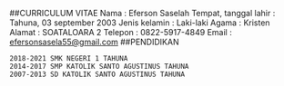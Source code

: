 ##CURRICULUM VITAE
    Nama : Eferson Saselah
    Tempat, tanggal lahir : Tahuna, 03 september 2003
    Jenis kelamin : Laki-laki
    Agama : Kristen
    Alamat : SOATALOARA 2
    Telepon : 0822-5917-4849
    Email : efersonsasela55@gmail.com
##PENDIDIKAN

    2018-2021 SMK NEGERI 1 TAHUNA
    2014-2017 SMP KATOLIK SANTO AGUSTINUS TAHUNA
    2007-2013 SD KATOLIK SANTO AGUSTINUS TAHUNA
